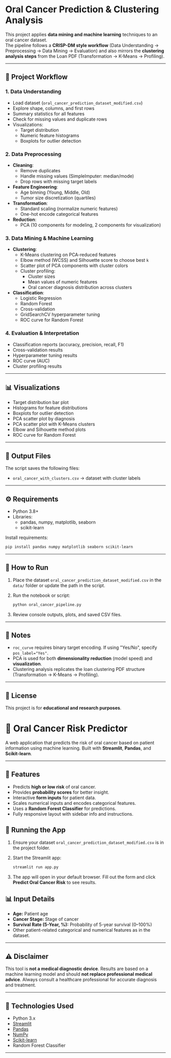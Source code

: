 
# Oral Cancer Prediction & Clustering Analysis

This project applies **data mining and machine learning** techniques to an oral cancer dataset.  
The pipeline follows a **CRISP-DM style workflow** (Data Understanding → Preprocessing → Data Mining → Evaluation) and also mirrors the **clustering analysis steps** from the Loan PDF (Transformation → K-Means → Profiling).

---

## 📌 Project Workflow

### 1. Data Understanding
- Load dataset (`oral_cancer_prediction_dataset_modified.csv`)
- Explore shape, columns, and first rows
- Summary statistics for all features
- Check for missing values and duplicate rows
- Visualizations:
  - Target distribution
  - Numeric feature histograms
  - Boxplots for outlier detection

### 2. Data Preprocessing
- **Cleaning**:
  - Remove duplicates
  - Handle missing values (SimpleImputer: median/mode)
  - Drop rows with missing target labels
- **Feature Engineering**:
  - Age binning (Young, Middle, Old)
  - Tumor size discretization (quartiles)
- **Transformation**:
  - Standard scaling (normalize numeric features)
  - One-hot encode categorical features
- **Reduction**:
  - PCA (10 components for modeling, 2 components for visualization)

### 3. Data Mining & Machine Learning
- **Clustering**:
  - K-Means clustering on PCA-reduced features
  - Elbow method (WCSS) and Silhouette score to choose best `k`
  - Scatter plot of PCA components with cluster colors
  - Cluster profiling:
    - Cluster sizes
    - Mean values of numeric features
    - Oral cancer diagnosis distribution across clusters
- **Classification**:
  - Logistic Regression
  - Random Forest
  - Cross-validation
  - GridSearchCV hyperparameter tuning
  - ROC curve for Random Forest

### 4. Evaluation & Interpretation
- Classification reports (accuracy, precision, recall, F1)
- Cross-validation results
- Hyperparameter tuning results
- ROC curve (AUC)
- Cluster profiling results

---

## 📊 Visualizations
- Target distribution bar plot
- Histograms for feature distributions
- Boxplots for outlier detection
- PCA scatter plot by diagnosis
- PCA scatter plot with K-Means clusters
- Elbow and Silhouette method plots
- ROC curve for Random Forest

---

## 📂 Output Files
The script saves the following files:

- `oral_cancer_with_clusters.csv` → dataset with cluster labels


---

## ⚙️ Requirements
- Python 3.8+
- Libraries:
  - pandas, numpy, matplotlib, seaborn
  - scikit-learn

Install requirements:
```bash
pip install pandas numpy matplotlib seaborn scikit-learn
````

---

## 🚀 How to Run

1. Place the dataset `oral_cancer_prediction_dataset_modified.csv` in the `data/` folder or update the path in the script.
2. Run the notebook or script:

   ```bash
   python oral_cancer_pipeline.py
   ```
3. Review console outputs, plots, and saved CSV files.

---

## 📌 Notes

* `roc_curve` requires binary target encoding. If using "Yes/No", specify `pos_label="Yes"`.
* PCA is used for both **dimensionality reduction** (model speed) and **visualization**.
* Clustering analysis replicates the loan clustering PDF structure (Transformation → K-Means → Profiling).

---

## 🧾 License

This project is for **educational and research purposes**.


# 🦷 Oral Cancer Risk Predictor

A web application that predicts the risk of oral cancer based on patient information using machine learning. Built with **Streamlit**, **Pandas**, and **Scikit-learn**.

---

## 🔹 Features

- Predicts **high or low risk** of oral cancer.
- Provides **probability scores** for better insight.
- Interactive **form inputs** for patient data.
- Scales numerical inputs and encodes categorical features.
- Uses a **Random Forest Classifier** for predictions.
- Fully responsive layout with sidebar info and instructions.




## 🚀 Running the App

1. Ensure your dataset `oral_cancer_prediction_dataset_modified.csv` is in the project folder.

2. Start the Streamlit app:

   ```bash
   streamlit run app.py
   ```

3. The app will open in your default browser. Fill out the form and click **Predict Oral Cancer Risk** to see results.


## 📊 Input Details

* **Age:** Patient age 
* **Cancer Stage:** Stage of cancer 
* **Survival Rate (5-Year, %):** Probability of 5-year survival (0–100%)
* Other patient-related categorical and numerical features as in the dataset.

---

## ⚠️ Disclaimer

This tool is **not a medical diagnostic device**. Results are based on a machine learning model and should **not replace professional medical advice**. Always consult a healthcare professional for accurate diagnosis and treatment.

---

## 📝 Technologies Used

* Python 3.x
* [Streamlit](https://streamlit.io/)
* [Pandas](https://pandas.pydata.org/)
* [NumPy](https://numpy.org/)
* [Scikit-learn](https://scikit-learn.org/)
* Random Forest Classifier

---


